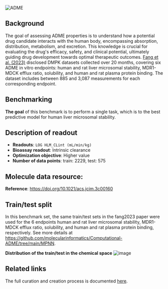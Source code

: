![ADME](https://storage.googleapis.com/polaris-public/icons/icons8-whale-96-ADME.png) 

## Background

The goal of assessing ADME properties is to understand how a potential drug candidate interacts with the human body, encompassing absorption, distribution, metabolism, and excretion. This knowledge is crucial for evaluating the drug's efficacy, safety, and clinical potential, ultimately guiding drug development towards optimal therapeutic outcomes. [Fang et al. (2023)](https://doi.org/10.1021/acs.jcim.3c00160) disclosed DMPK datasets collected over 20 months, covering six ADME in vitro endpoints: human and rat liver microsomal stability, MDR1-MDCK efflux ratio, solubility, and human and rat plasma protein binding. The dataset includes between 885 and 3,087 measurements for each corresponding endpoint.

## Benchmarking
**The goal** of this benchmark is to perform a single task, which is to the best predictive model for human liver microsomal stability. 


## Description of readout 
- **Readouts**: `LOG HLM_CLint (mL/min/kg)`
- **Bioassay readout**: Intrinsic clearance
- **Optimization objective**: Higher value
- **Number of data points**: train: 2229, test:  575

## Molecule data resource:
**Reference**: https://doi.org/10.1021/acs.jcim.3c00160

## Train/test split
In this benchmark set, the same train/test sets in the fang2023 paper were used for the 6 endpoints human and rat liver microsomal stability, MDR1-MDCK efflux ratio, solubility, and human and rat plasma protein binding, respectively. 
See more details at https://github.com/molecularinformatics/Computational-ADME/tree/main/MPNN.

**Distribution of the train/test in the chemical space**
![image](https://storage.googleapis.com/polaris-public/datasets/ADME/fang2023/figures/fang2023_ADME_public_v1_HLM_tsne_fang2023split.png)


## Related links
The full curation and creation process is documented [here](https://github.com/polaris-hub/polaris-recipes/blob/main/01_ADME).
